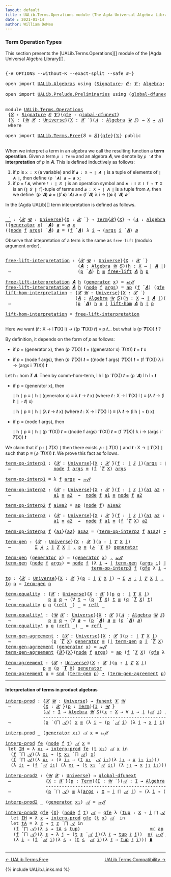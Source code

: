```yaml
---
layout: default
title : UALib.Terms.Operations module (The Agda Universal Algebra Library)
date : 2021-01-14
author: William DeMeo
---
```


### <a id="term-operation-types">Term Operation Types</a>

This section presents the [UALib.Terms.Operations][] module of the [Agda Universal Algebra Library][].

<pre class="Agda">

<a id="318" class="Symbol">{-#</a> <a id="322" class="Keyword">OPTIONS</a> <a id="330" class="Pragma">--without-K</a> <a id="342" class="Pragma">--exact-split</a> <a id="356" class="Pragma">--safe</a> <a id="363" class="Symbol">#-}</a>

<a id="368" class="Keyword">open</a> <a id="373" class="Keyword">import</a> <a id="380" href="UALib.Algebras.html" class="Module">UALib.Algebras</a> <a id="395" class="Keyword">using</a> <a id="401" class="Symbol">(</a><a id="402" href="UALib.Algebras.Signatures.html#1452" class="Function">Signature</a><a id="411" class="Symbol">;</a> <a id="413" href="universes.html#613" class="Generalizable">𝓞</a><a id="414" class="Symbol">;</a> <a id="416" href="universes.html#617" class="Generalizable">𝓥</a><a id="417" class="Symbol">;</a> <a id="419" href="UALib.Algebras.Algebras.html#811" class="Function">Algebra</a><a id="426" class="Symbol">;</a> <a id="428" href="UALib.Algebras.Algebras.html#3925" class="Function Operator">_↠_</a><a id="431" class="Symbol">)</a>

<a id="434" class="Keyword">open</a> <a id="439" class="Keyword">import</a> <a id="446" href="UALib.Prelude.Preliminaries.html" class="Module">UALib.Prelude.Preliminaries</a> <a id="474" class="Keyword">using</a> <a id="480" class="Symbol">(</a><a id="481" href="MGS-Subsingleton-Theorems.html#3468" class="Function">global-dfunext</a><a id="495" class="Symbol">;</a> <a id="497" href="universes.html#551" class="Postulate">Universe</a><a id="505" class="Symbol">;</a> <a id="507" href="universes.html#758" class="Function Operator">_̇</a><a id="509" class="Symbol">)</a>


<a id="513" class="Keyword">module</a> <a id="520" href="UALib.Terms.Operations.html" class="Module">UALib.Terms.Operations</a>
 <a id="544" class="Symbol">{</a><a id="545" href="UALib.Terms.Operations.html#545" class="Bound">𝑆</a> <a id="547" class="Symbol">:</a> <a id="549" href="UALib.Algebras.Signatures.html#1452" class="Function">Signature</a> <a id="559" href="universes.html#613" class="Generalizable">𝓞</a> <a id="561" href="universes.html#617" class="Generalizable">𝓥</a><a id="562" class="Symbol">}{</a><a id="564" href="UALib.Terms.Operations.html#564" class="Bound">gfe</a> <a id="568" class="Symbol">:</a> <a id="570" href="MGS-Subsingleton-Theorems.html#3468" class="Function">global-dfunext</a><a id="584" class="Symbol">}</a>
 <a id="587" class="Symbol">{</a><a id="588" href="UALib.Terms.Operations.html#588" class="Bound">𝕏</a> <a id="590" class="Symbol">:</a> <a id="592" class="Symbol">{</a><a id="593" href="UALib.Terms.Operations.html#593" class="Bound">𝓤</a> <a id="595" href="UALib.Terms.Operations.html#595" class="Bound">𝓧</a> <a id="597" class="Symbol">:</a> <a id="599" href="universes.html#551" class="Postulate">Universe</a><a id="607" class="Symbol">}{</a><a id="609" href="UALib.Terms.Operations.html#609" class="Bound">X</a> <a id="611" class="Symbol">:</a> <a id="613" href="UALib.Terms.Operations.html#595" class="Bound">𝓧</a> <a id="615" href="universes.html#758" class="Function Operator">̇</a> <a id="617" class="Symbol">}(</a><a id="619" href="UALib.Terms.Operations.html#619" class="Bound">𝑨</a> <a id="621" class="Symbol">:</a> <a id="623" href="UALib.Algebras.Algebras.html#811" class="Function">Algebra</a> <a id="631" href="UALib.Terms.Operations.html#593" class="Bound">𝓤</a> <a id="633" href="UALib.Terms.Operations.html#545" class="Bound">𝑆</a><a id="634" class="Symbol">)</a> <a id="636" class="Symbol">→</a> <a id="638" href="UALib.Terms.Operations.html#609" class="Bound">X</a> <a id="640" href="UALib.Algebras.Algebras.html#3925" class="Function Operator">↠</a> <a id="642" href="UALib.Terms.Operations.html#619" class="Bound">𝑨</a><a id="643" class="Symbol">}</a>
 <a id="646" class="Keyword">where</a>

<a id="653" class="Keyword">open</a> <a id="658" class="Keyword">import</a> <a id="665" href="UALib.Terms.Free.html" class="Module">UALib.Terms.Free</a><a id="681" class="Symbol">{</a><a id="682" class="Argument">𝑆</a> <a id="684" class="Symbol">=</a> <a id="686" href="UALib.Terms.Operations.html#545" class="Bound">𝑆</a><a id="687" class="Symbol">}{</a><a id="689" href="UALib.Terms.Operations.html#564" class="Bound">gfe</a><a id="692" class="Symbol">}{</a><a id="694" href="UALib.Terms.Operations.html#588" class="Bound">𝕏</a><a id="695" class="Symbol">}</a> <a id="697" class="Keyword">public</a>

</pre>

When we interpret a term in an algebra we call the resulting function a **term operation**.  Given a term `𝑝 : Term` and an algebra 𝑨, we denote by `𝑝 ̇ 𝑨` the **interpretation** of 𝑝 in 𝑨.  This is defined inductively as follows:

1. if 𝑝 is `x : X` (a variable) and if `𝒂 : X → ∣ 𝑨 ∣` is a tuple of elements of `∣ 𝑨 ∣`, then define `(𝑝 ̇ 𝑨) 𝒂 = 𝒂 x`;
2. if 𝑝 = 𝑓 𝒔, where `𝑓 : ∣ 𝑆 ∣` is an operation symbol and `𝒔 : ∥ 𝑆 ∥ f → 𝑻 X` is an (`∥ 𝑆 ∥ f`)-tuple of terms and
    `𝒂 : X → ∣ 𝑨 ∣` is a tuple from `𝑨`, then we define `(𝑝 ̇ 𝑨) 𝒂 = ((𝑓 𝒔) ̇ 𝑨) 𝒂 = (𝑓 ̂ 𝑨) λ i → ((𝒔 i) ̇ 𝑨) 𝒂``

In the [Agda UALib][] term interpretation is defined as follows.

<pre class="Agda">

<a id="_̇_"></a><a id="1383" href="UALib.Terms.Operations.html#1383" class="Function Operator">_̇_</a> <a id="1387" class="Symbol">:</a> <a id="1389" class="Symbol">{</a><a id="1390" href="UALib.Terms.Operations.html#1390" class="Bound">𝓧</a> <a id="1392" href="UALib.Terms.Operations.html#1392" class="Bound">𝓤</a> <a id="1394" class="Symbol">:</a> <a id="1396" href="universes.html#551" class="Postulate">Universe</a><a id="1404" class="Symbol">}{</a><a id="1406" href="UALib.Terms.Operations.html#1406" class="Bound">X</a> <a id="1408" class="Symbol">:</a> <a id="1410" href="UALib.Terms.Operations.html#1390" class="Bound">𝓧</a> <a id="1412" href="universes.html#758" class="Function Operator">̇</a> <a id="1414" class="Symbol">}</a> <a id="1416" class="Symbol">→</a> <a id="1418" href="UALib.Terms.Basic.html#1040" class="Datatype">Term</a><a id="1422" class="Symbol">{</a><a id="1423" href="UALib.Terms.Operations.html#1390" class="Bound">𝓧</a><a id="1424" class="Symbol">}{</a><a id="1426" href="UALib.Terms.Operations.html#1406" class="Bound">X</a><a id="1427" class="Symbol">}</a> <a id="1429" class="Symbol">→</a> <a id="1431" class="Symbol">(</a><a id="1432" href="UALib.Terms.Operations.html#1432" class="Bound">𝑨</a> <a id="1434" class="Symbol">:</a> <a id="1436" href="UALib.Algebras.Algebras.html#811" class="Function">Algebra</a> <a id="1444" href="UALib.Terms.Operations.html#1392" class="Bound">𝓤</a> <a id="1446" href="UALib.Terms.Operations.html#545" class="Bound">𝑆</a><a id="1447" class="Symbol">)</a> <a id="1449" class="Symbol">→</a> <a id="1451" class="Symbol">(</a><a id="1452" href="UALib.Terms.Operations.html#1406" class="Bound">X</a> <a id="1454" class="Symbol">→</a> <a id="1456" href="UALib.Prelude.Preliminaries.html#10371" class="Function Operator">∣</a> <a id="1458" href="UALib.Terms.Operations.html#1432" class="Bound">𝑨</a> <a id="1460" href="UALib.Prelude.Preliminaries.html#10371" class="Function Operator">∣</a><a id="1461" class="Symbol">)</a> <a id="1463" class="Symbol">→</a> <a id="1465" href="UALib.Prelude.Preliminaries.html#10371" class="Function Operator">∣</a> <a id="1467" href="UALib.Terms.Operations.html#1432" class="Bound">𝑨</a> <a id="1469" href="UALib.Prelude.Preliminaries.html#10371" class="Function Operator">∣</a>
<a id="1471" class="Symbol">((</a><a id="1473" href="UALib.Terms.Basic.html#1094" class="InductiveConstructor">generator</a> <a id="1483" href="UALib.Terms.Operations.html#1483" class="Bound">x</a><a id="1484" class="Symbol">)</a> <a id="1486" href="UALib.Terms.Operations.html#1383" class="Function Operator">̇</a> <a id="1488" href="UALib.Terms.Operations.html#1488" class="Bound">𝑨</a><a id="1489" class="Symbol">)</a> <a id="1491" href="UALib.Terms.Operations.html#1491" class="Bound">𝒂</a> <a id="1493" class="Symbol">=</a> <a id="1495" href="UALib.Terms.Operations.html#1491" class="Bound">𝒂</a> <a id="1497" href="UALib.Terms.Operations.html#1483" class="Bound">x</a>
<a id="1499" class="Symbol">((</a><a id="1501" href="UALib.Terms.Basic.html#1123" class="InductiveConstructor">node</a> <a id="1506" href="UALib.Terms.Operations.html#1506" class="Bound">f</a> <a id="1508" href="UALib.Terms.Operations.html#1508" class="Bound">args</a><a id="1512" class="Symbol">)</a> <a id="1514" href="UALib.Terms.Operations.html#1383" class="Function Operator">̇</a> <a id="1516" href="UALib.Terms.Operations.html#1516" class="Bound">𝑨</a><a id="1517" class="Symbol">)</a> <a id="1519" href="UALib.Terms.Operations.html#1519" class="Bound">𝒂</a> <a id="1521" class="Symbol">=</a> <a id="1523" class="Symbol">(</a><a id="1524" href="UALib.Terms.Operations.html#1506" class="Bound">f</a> <a id="1526" href="UALib.Algebras.Algebras.html#3426" class="Function Operator">̂</a> <a id="1528" href="UALib.Terms.Operations.html#1516" class="Bound">𝑨</a><a id="1529" class="Symbol">)</a> <a id="1531" class="Symbol">λ</a> <a id="1533" href="UALib.Terms.Operations.html#1533" class="Bound">i</a> <a id="1535" class="Symbol">→</a> <a id="1537" class="Symbol">(</a><a id="1538" href="UALib.Terms.Operations.html#1508" class="Bound">args</a> <a id="1543" href="UALib.Terms.Operations.html#1533" class="Bound">i</a> <a id="1545" href="UALib.Terms.Operations.html#1383" class="Function Operator">̇</a> <a id="1547" href="UALib.Terms.Operations.html#1516" class="Bound">𝑨</a><a id="1548" class="Symbol">)</a> <a id="1550" href="UALib.Terms.Operations.html#1519" class="Bound">𝒂</a>
</pre>

Observe that intepretation of a term is the same as `free-lift` (modulo argument order).

<pre class="Agda">

<a id="free-lift-interpretation"></a><a id="1668" href="UALib.Terms.Operations.html#1668" class="Function">free-lift-interpretation</a> <a id="1693" class="Symbol">:</a> <a id="1695" class="Symbol">{</a><a id="1696" href="UALib.Terms.Operations.html#1696" class="Bound">𝓧</a> <a id="1698" href="UALib.Terms.Operations.html#1698" class="Bound">𝓤</a> <a id="1700" class="Symbol">:</a> <a id="1702" href="universes.html#551" class="Postulate">Universe</a><a id="1710" class="Symbol">}{</a><a id="1712" href="UALib.Terms.Operations.html#1712" class="Bound">X</a> <a id="1714" class="Symbol">:</a> <a id="1716" href="UALib.Terms.Operations.html#1696" class="Bound">𝓧</a> <a id="1718" href="universes.html#758" class="Function Operator">̇</a> <a id="1720" class="Symbol">}</a>
                           <a id="1749" class="Symbol">(</a><a id="1750" href="UALib.Terms.Operations.html#1750" class="Bound">𝑨</a> <a id="1752" class="Symbol">:</a> <a id="1754" href="UALib.Algebras.Algebras.html#811" class="Function">Algebra</a> <a id="1762" href="UALib.Terms.Operations.html#1698" class="Bound">𝓤</a> <a id="1764" href="UALib.Terms.Operations.html#545" class="Bound">𝑆</a><a id="1765" class="Symbol">)(</a><a id="1767" href="UALib.Terms.Operations.html#1767" class="Bound">h</a> <a id="1769" class="Symbol">:</a> <a id="1771" href="UALib.Terms.Operations.html#1712" class="Bound">X</a> <a id="1773" class="Symbol">→</a> <a id="1775" href="UALib.Prelude.Preliminaries.html#10371" class="Function Operator">∣</a> <a id="1777" href="UALib.Terms.Operations.html#1750" class="Bound">𝑨</a> <a id="1779" href="UALib.Prelude.Preliminaries.html#10371" class="Function Operator">∣</a><a id="1780" class="Symbol">)(</a><a id="1782" href="UALib.Terms.Operations.html#1782" class="Bound">p</a> <a id="1784" class="Symbol">:</a> <a id="1786" href="UALib.Terms.Basic.html#1040" class="Datatype">Term</a><a id="1790" class="Symbol">)</a>
 <a id="1793" class="Symbol">→</a>                         <a id="1819" class="Symbol">(</a><a id="1820" href="UALib.Terms.Operations.html#1782" class="Bound">p</a> <a id="1822" href="UALib.Terms.Operations.html#1383" class="Function Operator">̇</a> <a id="1824" href="UALib.Terms.Operations.html#1750" class="Bound">𝑨</a><a id="1825" class="Symbol">)</a> <a id="1827" href="UALib.Terms.Operations.html#1767" class="Bound">h</a> <a id="1829" href="MGS-MLTT.html#4207" class="Datatype Operator">≡</a> <a id="1831" href="UALib.Terms.Free.html#1522" class="Function">free-lift</a> <a id="1841" href="UALib.Terms.Operations.html#1750" class="Bound">𝑨</a> <a id="1843" href="UALib.Terms.Operations.html#1767" class="Bound">h</a> <a id="1845" href="UALib.Terms.Operations.html#1782" class="Bound">p</a>

<a id="1848" href="UALib.Terms.Operations.html#1668" class="Function">free-lift-interpretation</a> <a id="1873" href="UALib.Terms.Operations.html#1873" class="Bound">𝑨</a> <a id="1875" href="UALib.Terms.Operations.html#1875" class="Bound">h</a> <a id="1877" class="Symbol">(</a><a id="1878" href="UALib.Terms.Basic.html#1094" class="InductiveConstructor">generator</a> <a id="1888" href="UALib.Terms.Operations.html#1888" class="Bound">x</a><a id="1889" class="Symbol">)</a> <a id="1891" class="Symbol">=</a> <a id="1893" href="MGS-MLTT.html#4221" class="InductiveConstructor">𝓇ℯ𝒻𝓁</a>
<a id="1898" href="UALib.Terms.Operations.html#1668" class="Function">free-lift-interpretation</a> <a id="1923" href="UALib.Terms.Operations.html#1923" class="Bound">𝑨</a> <a id="1925" href="UALib.Terms.Operations.html#1925" class="Bound">h</a> <a id="1927" class="Symbol">(</a><a id="1928" href="UALib.Terms.Basic.html#1123" class="InductiveConstructor">node</a> <a id="1933" href="UALib.Terms.Operations.html#1933" class="Bound">f</a> <a id="1935" href="UALib.Terms.Operations.html#1935" class="Bound">args</a><a id="1939" class="Symbol">)</a> <a id="1941" class="Symbol">=</a> <a id="1943" href="MGS-MLTT.html#6613" class="Function">ap</a> <a id="1946" class="Symbol">(</a><a id="1947" href="UALib.Terms.Operations.html#1933" class="Bound">f</a> <a id="1949" href="UALib.Algebras.Algebras.html#3426" class="Function Operator">̂</a> <a id="1951" href="UALib.Terms.Operations.html#1923" class="Bound">𝑨</a><a id="1952" class="Symbol">)</a> <a id="1954" class="Symbol">(</a><a id="1955" href="UALib.Terms.Operations.html#564" class="Bound">gfe</a> <a id="1959" class="Symbol">λ</a> <a id="1961" href="UALib.Terms.Operations.html#1961" class="Bound">i</a> <a id="1963" class="Symbol">→</a> <a id="1965" href="UALib.Terms.Operations.html#1668" class="Function">free-lift-interpretation</a> <a id="1990" href="UALib.Terms.Operations.html#1923" class="Bound">𝑨</a> <a id="1992" href="UALib.Terms.Operations.html#1925" class="Bound">h</a> <a id="1994" class="Symbol">(</a><a id="1995" href="UALib.Terms.Operations.html#1935" class="Bound">args</a> <a id="2000" href="UALib.Terms.Operations.html#1961" class="Bound">i</a><a id="2001" class="Symbol">))</a>
<a id="lift-hom-interpretation"></a><a id="2004" href="UALib.Terms.Operations.html#2004" class="Function">lift-hom-interpretation</a> <a id="2028" class="Symbol">:</a> <a id="2030" class="Symbol">{</a><a id="2031" href="UALib.Terms.Operations.html#2031" class="Bound">𝓧</a> <a id="2033" href="UALib.Terms.Operations.html#2033" class="Bound">𝓤</a> <a id="2035" class="Symbol">:</a> <a id="2037" href="universes.html#551" class="Postulate">Universe</a><a id="2045" class="Symbol">}{</a><a id="2047" href="UALib.Terms.Operations.html#2047" class="Bound">X</a> <a id="2049" class="Symbol">:</a> <a id="2051" href="UALib.Terms.Operations.html#2031" class="Bound">𝓧</a> <a id="2053" href="universes.html#758" class="Function Operator">̇</a> <a id="2055" class="Symbol">}</a>
                          <a id="2083" class="Symbol">(</a><a id="2084" href="UALib.Terms.Operations.html#2084" class="Bound">𝑨</a> <a id="2086" class="Symbol">:</a> <a id="2088" href="UALib.Algebras.Algebras.html#811" class="Function">Algebra</a> <a id="2096" href="UALib.Terms.Operations.html#2033" class="Bound">𝓤</a> <a id="2098" href="UALib.Terms.Operations.html#545" class="Bound">𝑆</a><a id="2099" class="Symbol">)(</a><a id="2101" href="UALib.Terms.Operations.html#2101" class="Bound">h</a> <a id="2103" class="Symbol">:</a> <a id="2105" href="UALib.Terms.Operations.html#2047" class="Bound">X</a> <a id="2107" class="Symbol">→</a> <a id="2109" href="UALib.Prelude.Preliminaries.html#10371" class="Function Operator">∣</a> <a id="2111" href="UALib.Terms.Operations.html#2084" class="Bound">𝑨</a> <a id="2113" href="UALib.Prelude.Preliminaries.html#10371" class="Function Operator">∣</a><a id="2114" class="Symbol">)(</a><a id="2116" href="UALib.Terms.Operations.html#2116" class="Bound">p</a> <a id="2118" class="Symbol">:</a> <a id="2120" href="UALib.Terms.Basic.html#1040" class="Datatype">Term</a><a id="2124" class="Symbol">)</a>
 <a id="2127" class="Symbol">→</a>                        <a id="2152" class="Symbol">(</a><a id="2153" href="UALib.Terms.Operations.html#2116" class="Bound">p</a> <a id="2155" href="UALib.Terms.Operations.html#1383" class="Function Operator">̇</a> <a id="2157" href="UALib.Terms.Operations.html#2084" class="Bound">𝑨</a><a id="2158" class="Symbol">)</a> <a id="2160" href="UALib.Terms.Operations.html#2101" class="Bound">h</a> <a id="2162" href="MGS-MLTT.html#4207" class="Datatype Operator">≡</a> <a id="2164" href="UALib.Prelude.Preliminaries.html#10371" class="Function Operator">∣</a> <a id="2166" href="UALib.Terms.Free.html#1764" class="Function">lift-hom</a> <a id="2175" href="UALib.Terms.Operations.html#2084" class="Bound">𝑨</a> <a id="2177" href="UALib.Terms.Operations.html#2101" class="Bound">h</a> <a id="2179" href="UALib.Prelude.Preliminaries.html#10371" class="Function Operator">∣</a> <a id="2181" href="UALib.Terms.Operations.html#2116" class="Bound">p</a>

<a id="2184" href="UALib.Terms.Operations.html#2004" class="Function">lift-hom-interpretation</a> <a id="2208" class="Symbol">=</a> <a id="2210" href="UALib.Terms.Operations.html#1668" class="Function">free-lift-interpretation</a>

</pre>

Here we want (𝒕 : X → ∣ 𝑻(X) ∣) → ((p ̇ 𝑻(X)) 𝒕) ≡ p 𝒕... but what is (𝑝 ̇ 𝑻(X)) 𝒕 ?

By definition, it depends on the form of 𝑝 as follows:

* if 𝑝 = (generator x), then (𝑝 ̇ 𝑻(X)) 𝒕 = ((generator x) ̇ 𝑻(X)) 𝒕 = 𝒕 x

* if 𝑝 = (node f args), then (𝑝 ̇ 𝑻(X)) 𝒕 = ((node f args) ̇ 𝑻(X)) 𝒕 = (f ̂ 𝑻(X)) λ i → (args i ̇ 𝑻(X)) 𝒕

Let h : hom 𝑻 𝑨. Then by comm-hom-term, ∣ h ∣ (p ̇ 𝑻(X)) 𝒕 = (p ̇ 𝑨) ∣ h ∣ ∘ 𝒕

* if p = (generator x), then

   ∣ h ∣ p ≡ ∣ h ∣ (generator x)
          ≡ λ 𝒕 → 𝒕 x) (where 𝒕 : X → ∣ 𝑻(X) ∣ )
          ≡ (λ 𝒕 → (∣ h ∣ ∘ 𝒕) x)

   ∣ h ∣ p ≡ ∣ h ∣ (λ 𝒕 → 𝒕 x) (where 𝒕 : X → ∣ 𝑻(X) ∣ )
          ≡ (λ 𝒕 → (∣ h ∣ ∘ 𝒕) x)

* if p = (node f args), then

   ∣ h ∣ p ≡ ∣ h ∣  (p ̇ 𝑻(X)) 𝒕 = ((node f args) ̇ 𝑻(X)) 𝒕 = (f ̂ 𝑻(X)) λ i → (args i ̇ 𝑻(X)) 𝒕

We claim that if p : ∣ 𝑻(X) ∣ then there exists 𝓅 : ∣ 𝑻(X) ∣ and 𝒕 : X → ∣ 𝑻(X) ∣ such that p ≡ (𝓅 ̇ 𝑻(X)) 𝒕. We prove this fact as follows.

<pre class="Agda">
<a id="term-op-interp1"></a><a id="3175" href="UALib.Terms.Operations.html#3175" class="Function">term-op-interp1</a> <a id="3191" class="Symbol">:</a> <a id="3193" class="Symbol">{</a><a id="3194" href="UALib.Terms.Operations.html#3194" class="Bound">𝓧</a> <a id="3196" class="Symbol">:</a> <a id="3198" href="universes.html#551" class="Postulate">Universe</a><a id="3206" class="Symbol">}{</a><a id="3208" href="UALib.Terms.Operations.html#3208" class="Bound">X</a> <a id="3210" class="Symbol">:</a> <a id="3212" href="UALib.Terms.Operations.html#3194" class="Bound">𝓧</a> <a id="3214" href="universes.html#758" class="Function Operator">̇</a><a id="3215" class="Symbol">}(</a><a id="3217" href="UALib.Terms.Operations.html#3217" class="Bound">f</a> <a id="3219" class="Symbol">:</a> <a id="3221" href="UALib.Prelude.Preliminaries.html#10371" class="Function Operator">∣</a> <a id="3223" href="UALib.Terms.Operations.html#545" class="Bound">𝑆</a> <a id="3225" href="UALib.Prelude.Preliminaries.html#10371" class="Function Operator">∣</a><a id="3226" class="Symbol">)(</a><a id="3228" href="UALib.Terms.Operations.html#3228" class="Bound">args</a> <a id="3233" class="Symbol">:</a> <a id="3235" href="UALib.Prelude.Preliminaries.html#10452" class="Function Operator">∥</a> <a id="3237" href="UALib.Terms.Operations.html#545" class="Bound">𝑆</a> <a id="3239" href="UALib.Prelude.Preliminaries.html#10452" class="Function Operator">∥</a> <a id="3241" href="UALib.Terms.Operations.html#3217" class="Bound">f</a> <a id="3243" class="Symbol">→</a> <a id="3245" href="UALib.Terms.Basic.html#1040" class="Datatype">Term</a><a id="3249" class="Symbol">)</a>
 <a id="3252" class="Symbol">→</a>                <a id="3269" href="UALib.Terms.Basic.html#1123" class="InductiveConstructor">node</a> <a id="3274" href="UALib.Terms.Operations.html#3217" class="Bound">f</a> <a id="3276" href="UALib.Terms.Operations.html#3228" class="Bound">args</a> <a id="3281" href="MGS-MLTT.html#4207" class="Datatype Operator">≡</a> <a id="3283" class="Symbol">(</a><a id="3284" href="UALib.Terms.Operations.html#3217" class="Bound">f</a> <a id="3286" href="UALib.Algebras.Algebras.html#3426" class="Function Operator">̂</a> <a id="3288" href="UALib.Terms.Free.html#1035" class="Function">𝑻</a> <a id="3290" href="UALib.Terms.Operations.html#3208" class="Bound">X</a><a id="3291" class="Symbol">)</a> <a id="3293" href="UALib.Terms.Operations.html#3228" class="Bound">args</a>

<a id="3299" href="UALib.Terms.Operations.html#3175" class="Function">term-op-interp1</a> <a id="3315" class="Symbol">=</a> <a id="3317" class="Symbol">λ</a> <a id="3319" href="UALib.Terms.Operations.html#3319" class="Bound">f</a> <a id="3321" href="UALib.Terms.Operations.html#3321" class="Bound">args</a> <a id="3326" class="Symbol">→</a> <a id="3328" href="MGS-MLTT.html#4221" class="InductiveConstructor">𝓇ℯ𝒻𝓁</a>

<a id="term-op-interp2"></a><a id="3334" href="UALib.Terms.Operations.html#3334" class="Function">term-op-interp2</a> <a id="3350" class="Symbol">:</a> <a id="3352" class="Symbol">{</a><a id="3353" href="UALib.Terms.Operations.html#3353" class="Bound">𝓧</a> <a id="3355" class="Symbol">:</a> <a id="3357" href="universes.html#551" class="Postulate">Universe</a><a id="3365" class="Symbol">}{</a><a id="3367" href="UALib.Terms.Operations.html#3367" class="Bound">X</a> <a id="3369" class="Symbol">:</a> <a id="3371" href="UALib.Terms.Operations.html#3353" class="Bound">𝓧</a> <a id="3373" href="universes.html#758" class="Function Operator">̇</a><a id="3374" class="Symbol">}(</a><a id="3376" href="UALib.Terms.Operations.html#3376" class="Bound">f</a> <a id="3378" class="Symbol">:</a> <a id="3380" href="UALib.Prelude.Preliminaries.html#10371" class="Function Operator">∣</a> <a id="3382" href="UALib.Terms.Operations.html#545" class="Bound">𝑆</a> <a id="3384" href="UALib.Prelude.Preliminaries.html#10371" class="Function Operator">∣</a><a id="3385" class="Symbol">){</a><a id="3387" href="UALib.Terms.Operations.html#3387" class="Bound">a1</a> <a id="3390" href="UALib.Terms.Operations.html#3390" class="Bound">a2</a> <a id="3393" class="Symbol">:</a> <a id="3395" href="UALib.Prelude.Preliminaries.html#10452" class="Function Operator">∥</a> <a id="3397" href="UALib.Terms.Operations.html#545" class="Bound">𝑆</a> <a id="3399" href="UALib.Prelude.Preliminaries.html#10452" class="Function Operator">∥</a> <a id="3401" href="UALib.Terms.Operations.html#3376" class="Bound">f</a> <a id="3403" class="Symbol">→</a> <a id="3405" href="UALib.Terms.Basic.html#1040" class="Datatype">Term</a><a id="3409" class="Symbol">{</a><a id="3410" href="UALib.Terms.Operations.html#3353" class="Bound">𝓧</a><a id="3411" class="Symbol">}{</a><a id="3413" href="UALib.Terms.Operations.html#3367" class="Bound">X</a><a id="3414" class="Symbol">}}</a>
 <a id="3418" class="Symbol">→</a>                <a id="3435" href="UALib.Terms.Operations.html#3387" class="Bound">a1</a> <a id="3438" href="MGS-MLTT.html#4207" class="Datatype Operator">≡</a> <a id="3440" href="UALib.Terms.Operations.html#3390" class="Bound">a2</a>  <a id="3444" class="Symbol">→</a>  <a id="3447" href="UALib.Terms.Basic.html#1123" class="InductiveConstructor">node</a> <a id="3452" href="UALib.Terms.Operations.html#3376" class="Bound">f</a> <a id="3454" href="UALib.Terms.Operations.html#3387" class="Bound">a1</a> <a id="3457" href="MGS-MLTT.html#4207" class="Datatype Operator">≡</a> <a id="3459" href="UALib.Terms.Basic.html#1123" class="InductiveConstructor">node</a> <a id="3464" href="UALib.Terms.Operations.html#3376" class="Bound">f</a> <a id="3466" href="UALib.Terms.Operations.html#3390" class="Bound">a2</a>

<a id="3470" href="UALib.Terms.Operations.html#3334" class="Function">term-op-interp2</a> <a id="3486" href="UALib.Terms.Operations.html#3486" class="Bound">f</a> <a id="3488" href="UALib.Terms.Operations.html#3488" class="Bound">a1≡a2</a> <a id="3494" class="Symbol">=</a> <a id="3496" href="MGS-MLTT.html#6613" class="Function">ap</a> <a id="3499" class="Symbol">(</a><a id="3500" href="UALib.Terms.Basic.html#1123" class="InductiveConstructor">node</a> <a id="3505" href="UALib.Terms.Operations.html#3486" class="Bound">f</a><a id="3506" class="Symbol">)</a> <a id="3508" href="UALib.Terms.Operations.html#3488" class="Bound">a1≡a2</a>

<a id="term-op-interp3"></a><a id="3515" href="UALib.Terms.Operations.html#3515" class="Function">term-op-interp3</a> <a id="3531" class="Symbol">:</a> <a id="3533" class="Symbol">{</a><a id="3534" href="UALib.Terms.Operations.html#3534" class="Bound">𝓧</a> <a id="3536" class="Symbol">:</a> <a id="3538" href="universes.html#551" class="Postulate">Universe</a><a id="3546" class="Symbol">}{</a><a id="3548" href="UALib.Terms.Operations.html#3548" class="Bound">X</a> <a id="3550" class="Symbol">:</a> <a id="3552" href="UALib.Terms.Operations.html#3534" class="Bound">𝓧</a> <a id="3554" href="universes.html#758" class="Function Operator">̇</a><a id="3555" class="Symbol">}(</a><a id="3557" href="UALib.Terms.Operations.html#3557" class="Bound">f</a> <a id="3559" class="Symbol">:</a> <a id="3561" href="UALib.Prelude.Preliminaries.html#10371" class="Function Operator">∣</a> <a id="3563" href="UALib.Terms.Operations.html#545" class="Bound">𝑆</a> <a id="3565" href="UALib.Prelude.Preliminaries.html#10371" class="Function Operator">∣</a><a id="3566" class="Symbol">){</a><a id="3568" href="UALib.Terms.Operations.html#3568" class="Bound">a1</a> <a id="3571" href="UALib.Terms.Operations.html#3571" class="Bound">a2</a> <a id="3574" class="Symbol">:</a> <a id="3576" href="UALib.Prelude.Preliminaries.html#10452" class="Function Operator">∥</a> <a id="3578" href="UALib.Terms.Operations.html#545" class="Bound">𝑆</a> <a id="3580" href="UALib.Prelude.Preliminaries.html#10452" class="Function Operator">∥</a> <a id="3582" href="UALib.Terms.Operations.html#3557" class="Bound">f</a> <a id="3584" class="Symbol">→</a> <a id="3586" href="UALib.Terms.Basic.html#1040" class="Datatype">Term</a><a id="3590" class="Symbol">}</a>
 <a id="3593" class="Symbol">→</a>                <a id="3610" href="UALib.Terms.Operations.html#3568" class="Bound">a1</a> <a id="3613" href="MGS-MLTT.html#4207" class="Datatype Operator">≡</a> <a id="3615" href="UALib.Terms.Operations.html#3571" class="Bound">a2</a>  <a id="3619" class="Symbol">→</a>  <a id="3622" href="UALib.Terms.Basic.html#1123" class="InductiveConstructor">node</a> <a id="3627" href="UALib.Terms.Operations.html#3557" class="Bound">f</a> <a id="3629" href="UALib.Terms.Operations.html#3568" class="Bound">a1</a> <a id="3632" href="MGS-MLTT.html#4207" class="Datatype Operator">≡</a> <a id="3634" class="Symbol">(</a><a id="3635" href="UALib.Terms.Operations.html#3557" class="Bound">f</a> <a id="3637" href="UALib.Algebras.Algebras.html#3426" class="Function Operator">̂</a> <a id="3639" href="UALib.Terms.Free.html#1035" class="Function">𝑻</a> <a id="3641" href="UALib.Terms.Operations.html#3548" class="Bound">X</a><a id="3642" class="Symbol">)</a> <a id="3644" href="UALib.Terms.Operations.html#3571" class="Bound">a2</a>

<a id="3648" href="UALib.Terms.Operations.html#3515" class="Function">term-op-interp3</a> <a id="3664" href="UALib.Terms.Operations.html#3664" class="Bound">f</a> <a id="3666" class="Symbol">{</a><a id="3667" href="UALib.Terms.Operations.html#3667" class="Bound">a1</a><a id="3669" class="Symbol">}{</a><a id="3671" href="UALib.Terms.Operations.html#3671" class="Bound">a2</a><a id="3673" class="Symbol">}</a> <a id="3675" href="UALib.Terms.Operations.html#3675" class="Bound">a1a2</a> <a id="3680" class="Symbol">=</a> <a id="3682" class="Symbol">(</a><a id="3683" href="UALib.Terms.Operations.html#3334" class="Function">term-op-interp2</a> <a id="3699" href="UALib.Terms.Operations.html#3664" class="Bound">f</a> <a id="3701" href="UALib.Terms.Operations.html#3675" class="Bound">a1a2</a><a id="3705" class="Symbol">)</a> <a id="3707" href="MGS-MLTT.html#5910" class="Function Operator">∙</a> <a id="3709" class="Symbol">(</a><a id="3710" href="UALib.Terms.Operations.html#3175" class="Function">term-op-interp1</a> <a id="3726" href="UALib.Terms.Operations.html#3664" class="Bound">f</a> <a id="3728" href="UALib.Terms.Operations.html#3671" class="Bound">a2</a><a id="3730" class="Symbol">)</a>

<a id="term-gen"></a><a id="3733" href="UALib.Terms.Operations.html#3733" class="Function">term-gen</a> <a id="3742" class="Symbol">:</a> <a id="3744" class="Symbol">{</a><a id="3745" href="UALib.Terms.Operations.html#3745" class="Bound">𝓧</a> <a id="3747" class="Symbol">:</a> <a id="3749" href="universes.html#551" class="Postulate">Universe</a><a id="3757" class="Symbol">}{</a><a id="3759" href="UALib.Terms.Operations.html#3759" class="Bound">X</a> <a id="3761" class="Symbol">:</a> <a id="3763" href="UALib.Terms.Operations.html#3745" class="Bound">𝓧</a> <a id="3765" href="universes.html#758" class="Function Operator">̇</a><a id="3766" class="Symbol">}(</a><a id="3768" href="UALib.Terms.Operations.html#3768" class="Bound">p</a> <a id="3770" class="Symbol">:</a> <a id="3772" href="UALib.Prelude.Preliminaries.html#10371" class="Function Operator">∣</a> <a id="3774" href="UALib.Terms.Free.html#1035" class="Function">𝑻</a> <a id="3776" href="UALib.Terms.Operations.html#3759" class="Bound">X</a> <a id="3778" href="UALib.Prelude.Preliminaries.html#10371" class="Function Operator">∣</a><a id="3779" class="Symbol">)</a>
 <a id="3782" class="Symbol">→</a>         <a id="3792" href="MGS-MLTT.html#3074" class="Function">Σ</a> <a id="3794" href="UALib.Terms.Operations.html#3794" class="Bound">𝓅</a> <a id="3796" href="MGS-MLTT.html#3074" class="Function">꞉</a> <a id="3798" href="UALib.Prelude.Preliminaries.html#10371" class="Function Operator">∣</a> <a id="3800" href="UALib.Terms.Free.html#1035" class="Function">𝑻</a> <a id="3802" href="UALib.Terms.Operations.html#3759" class="Bound">X</a> <a id="3804" href="UALib.Prelude.Preliminaries.html#10371" class="Function Operator">∣</a> <a id="3806" href="MGS-MLTT.html#3074" class="Function">,</a> <a id="3808" href="UALib.Terms.Operations.html#3768" class="Bound">p</a> <a id="3810" href="MGS-MLTT.html#4207" class="Datatype Operator">≡</a> <a id="3812" class="Symbol">(</a><a id="3813" href="UALib.Terms.Operations.html#3794" class="Bound">𝓅</a> <a id="3815" href="UALib.Terms.Operations.html#1383" class="Function Operator">̇</a> <a id="3817" href="UALib.Terms.Free.html#1035" class="Function">𝑻</a> <a id="3819" href="UALib.Terms.Operations.html#3759" class="Bound">X</a><a id="3820" class="Symbol">)</a> <a id="3822" href="UALib.Terms.Basic.html#1094" class="InductiveConstructor">generator</a>

<a id="3833" href="UALib.Terms.Operations.html#3733" class="Function">term-gen</a> <a id="3842" class="Symbol">(</a><a id="3843" href="UALib.Terms.Basic.html#1094" class="InductiveConstructor">generator</a> <a id="3853" href="UALib.Terms.Operations.html#3853" class="Bound">x</a><a id="3854" class="Symbol">)</a> <a id="3856" class="Symbol">=</a> <a id="3858" class="Symbol">(</a><a id="3859" href="UALib.Terms.Basic.html#1094" class="InductiveConstructor">generator</a> <a id="3869" href="UALib.Terms.Operations.html#3853" class="Bound">x</a><a id="3870" class="Symbol">)</a> <a id="3872" href="MGS-MLTT.html#2929" class="InductiveConstructor Operator">,</a> <a id="3874" href="MGS-MLTT.html#4221" class="InductiveConstructor">𝓇ℯ𝒻𝓁</a>
<a id="3879" href="UALib.Terms.Operations.html#3733" class="Function">term-gen</a> <a id="3888" class="Symbol">(</a><a id="3889" href="UALib.Terms.Basic.html#1123" class="InductiveConstructor">node</a> <a id="3894" href="UALib.Terms.Operations.html#3894" class="Bound">f</a> <a id="3896" href="UALib.Terms.Operations.html#3896" class="Bound">args</a><a id="3900" class="Symbol">)</a> <a id="3902" class="Symbol">=</a> <a id="3904" href="UALib.Terms.Basic.html#1123" class="InductiveConstructor">node</a> <a id="3909" href="UALib.Terms.Operations.html#3894" class="Bound">f</a> <a id="3911" class="Symbol">(λ</a> <a id="3914" href="UALib.Terms.Operations.html#3914" class="Bound">i</a> <a id="3916" class="Symbol">→</a> <a id="3918" href="UALib.Prelude.Preliminaries.html#10371" class="Function Operator">∣</a> <a id="3920" href="UALib.Terms.Operations.html#3733" class="Function">term-gen</a> <a id="3929" class="Symbol">(</a><a id="3930" href="UALib.Terms.Operations.html#3896" class="Bound">args</a> <a id="3935" href="UALib.Terms.Operations.html#3914" class="Bound">i</a><a id="3936" class="Symbol">)</a> <a id="3938" href="UALib.Prelude.Preliminaries.html#10371" class="Function Operator">∣</a><a id="3939" class="Symbol">)</a> <a id="3941" href="MGS-MLTT.html#2929" class="InductiveConstructor Operator">,</a>
                                <a id="3975" href="UALib.Terms.Operations.html#3515" class="Function">term-op-interp3</a> <a id="3991" href="UALib.Terms.Operations.html#3894" class="Bound">f</a> <a id="3993" class="Symbol">(</a><a id="3994" href="UALib.Terms.Operations.html#564" class="Bound">gfe</a> <a id="3998" class="Symbol">λ</a> <a id="4000" href="UALib.Terms.Operations.html#4000" class="Bound">i</a> <a id="4002" class="Symbol">→</a> <a id="4004" href="UALib.Prelude.Preliminaries.html#10452" class="Function Operator">∥</a> <a id="4006" href="UALib.Terms.Operations.html#3733" class="Function">term-gen</a> <a id="4015" class="Symbol">(</a><a id="4016" href="UALib.Terms.Operations.html#3896" class="Bound">args</a> <a id="4021" href="UALib.Terms.Operations.html#4000" class="Bound">i</a><a id="4022" class="Symbol">)</a> <a id="4024" href="UALib.Prelude.Preliminaries.html#10452" class="Function Operator">∥</a><a id="4025" class="Symbol">)</a>

<a id="tg"></a><a id="4028" href="UALib.Terms.Operations.html#4028" class="Function">tg</a> <a id="4031" class="Symbol">:</a> <a id="4033" class="Symbol">{</a><a id="4034" href="UALib.Terms.Operations.html#4034" class="Bound">𝓧</a> <a id="4036" class="Symbol">:</a> <a id="4038" href="universes.html#551" class="Postulate">Universe</a><a id="4046" class="Symbol">}{</a><a id="4048" href="UALib.Terms.Operations.html#4048" class="Bound">X</a> <a id="4050" class="Symbol">:</a> <a id="4052" href="UALib.Terms.Operations.html#4034" class="Bound">𝓧</a> <a id="4054" href="universes.html#758" class="Function Operator">̇</a><a id="4055" class="Symbol">}(</a><a id="4057" href="UALib.Terms.Operations.html#4057" class="Bound">p</a> <a id="4059" class="Symbol">:</a> <a id="4061" href="UALib.Prelude.Preliminaries.html#10371" class="Function Operator">∣</a> <a id="4063" href="UALib.Terms.Free.html#1035" class="Function">𝑻</a> <a id="4065" href="UALib.Terms.Operations.html#4048" class="Bound">X</a> <a id="4067" href="UALib.Prelude.Preliminaries.html#10371" class="Function Operator">∣</a><a id="4068" class="Symbol">)</a> <a id="4070" class="Symbol">→</a> <a id="4072" href="MGS-MLTT.html#3074" class="Function">Σ</a> <a id="4074" href="UALib.Terms.Operations.html#4074" class="Bound">𝓅</a> <a id="4076" href="MGS-MLTT.html#3074" class="Function">꞉</a> <a id="4078" href="UALib.Prelude.Preliminaries.html#10371" class="Function Operator">∣</a> <a id="4080" href="UALib.Terms.Free.html#1035" class="Function">𝑻</a> <a id="4082" href="UALib.Terms.Operations.html#4048" class="Bound">X</a> <a id="4084" href="UALib.Prelude.Preliminaries.html#10371" class="Function Operator">∣</a> <a id="4086" href="MGS-MLTT.html#3074" class="Function">,</a> <a id="4088" href="UALib.Terms.Operations.html#4057" class="Bound">p</a> <a id="4090" href="MGS-MLTT.html#4207" class="Datatype Operator">≡</a> <a id="4092" class="Symbol">(</a><a id="4093" href="UALib.Terms.Operations.html#4074" class="Bound">𝓅</a> <a id="4095" href="UALib.Terms.Operations.html#1383" class="Function Operator">̇</a> <a id="4097" href="UALib.Terms.Free.html#1035" class="Function">𝑻</a> <a id="4099" href="UALib.Terms.Operations.html#4048" class="Bound">X</a><a id="4100" class="Symbol">)</a> <a id="4102" href="UALib.Terms.Basic.html#1094" class="InductiveConstructor">generator</a>
<a id="4112" href="UALib.Terms.Operations.html#4028" class="Function">tg</a> <a id="4115" href="UALib.Terms.Operations.html#4115" class="Bound">p</a> <a id="4117" class="Symbol">=</a> <a id="4119" href="UALib.Terms.Operations.html#3733" class="Function">term-gen</a> <a id="4128" href="UALib.Terms.Operations.html#4115" class="Bound">p</a>

<a id="term-equality"></a><a id="4131" href="UALib.Terms.Operations.html#4131" class="Function">term-equality</a> <a id="4145" class="Symbol">:</a> <a id="4147" class="Symbol">{</a><a id="4148" href="UALib.Terms.Operations.html#4148" class="Bound">𝓧</a> <a id="4150" class="Symbol">:</a> <a id="4152" href="universes.html#551" class="Postulate">Universe</a><a id="4160" class="Symbol">}{</a><a id="4162" href="UALib.Terms.Operations.html#4162" class="Bound">X</a> <a id="4164" class="Symbol">:</a> <a id="4166" href="UALib.Terms.Operations.html#4148" class="Bound">𝓧</a> <a id="4168" href="universes.html#758" class="Function Operator">̇</a><a id="4169" class="Symbol">}(</a><a id="4171" href="UALib.Terms.Operations.html#4171" class="Bound">p</a> <a id="4173" href="UALib.Terms.Operations.html#4173" class="Bound">q</a> <a id="4175" class="Symbol">:</a> <a id="4177" href="UALib.Prelude.Preliminaries.html#10371" class="Function Operator">∣</a> <a id="4179" href="UALib.Terms.Free.html#1035" class="Function">𝑻</a> <a id="4181" href="UALib.Terms.Operations.html#4162" class="Bound">X</a> <a id="4183" href="UALib.Prelude.Preliminaries.html#10371" class="Function Operator">∣</a><a id="4184" class="Symbol">)</a>
 <a id="4187" class="Symbol">→</a>              <a id="4202" href="UALib.Terms.Operations.html#4171" class="Bound">p</a> <a id="4204" href="MGS-MLTT.html#4207" class="Datatype Operator">≡</a> <a id="4206" href="UALib.Terms.Operations.html#4173" class="Bound">q</a> <a id="4208" class="Symbol">→</a> <a id="4210" class="Symbol">(∀</a> <a id="4213" href="UALib.Terms.Operations.html#4213" class="Bound">t</a> <a id="4215" class="Symbol">→</a> <a id="4217" class="Symbol">(</a><a id="4218" href="UALib.Terms.Operations.html#4171" class="Bound">p</a> <a id="4220" href="UALib.Terms.Operations.html#1383" class="Function Operator">̇</a> <a id="4222" href="UALib.Terms.Free.html#1035" class="Function">𝑻</a> <a id="4224" href="UALib.Terms.Operations.html#4162" class="Bound">X</a><a id="4225" class="Symbol">)</a> <a id="4227" href="UALib.Terms.Operations.html#4213" class="Bound">t</a> <a id="4229" href="MGS-MLTT.html#4207" class="Datatype Operator">≡</a> <a id="4231" class="Symbol">(</a><a id="4232" href="UALib.Terms.Operations.html#4173" class="Bound">q</a> <a id="4234" href="UALib.Terms.Operations.html#1383" class="Function Operator">̇</a> <a id="4236" href="UALib.Terms.Free.html#1035" class="Function">𝑻</a> <a id="4238" href="UALib.Terms.Operations.html#4162" class="Bound">X</a><a id="4239" class="Symbol">)</a> <a id="4241" href="UALib.Terms.Operations.html#4213" class="Bound">t</a><a id="4242" class="Symbol">)</a>
<a id="4244" href="UALib.Terms.Operations.html#4131" class="Function">term-equality</a> <a id="4258" href="UALib.Terms.Operations.html#4258" class="Bound">p</a> <a id="4260" href="UALib.Terms.Operations.html#4260" class="Bound">q</a> <a id="4262" class="Symbol">(</a><a id="4263" href="UALib.Prelude.Preliminaries.html#5690" class="InductiveConstructor">refl</a> <a id="4268" class="Symbol">_)</a> <a id="4271" class="Symbol">_</a> <a id="4273" class="Symbol">=</a> <a id="4275" href="UALib.Prelude.Preliminaries.html#5690" class="InductiveConstructor">refl</a> <a id="4280" class="Symbol">_</a>

<a id="term-equality&#39;"></a><a id="4283" href="UALib.Terms.Operations.html#4283" class="Function">term-equality&#39;</a> <a id="4298" class="Symbol">:</a> <a id="4300" class="Symbol">{</a><a id="4301" href="UALib.Terms.Operations.html#4301" class="Bound">𝓤</a> <a id="4303" href="UALib.Terms.Operations.html#4303" class="Bound">𝓧</a> <a id="4305" class="Symbol">:</a> <a id="4307" href="universes.html#551" class="Postulate">Universe</a><a id="4315" class="Symbol">}{</a><a id="4317" href="UALib.Terms.Operations.html#4317" class="Bound">X</a> <a id="4319" class="Symbol">:</a> <a id="4321" href="UALib.Terms.Operations.html#4303" class="Bound">𝓧</a> <a id="4323" href="universes.html#758" class="Function Operator">̇</a><a id="4324" class="Symbol">}{</a><a id="4326" href="UALib.Terms.Operations.html#4326" class="Bound">𝑨</a> <a id="4328" class="Symbol">:</a> <a id="4330" href="UALib.Algebras.Algebras.html#811" class="Function">Algebra</a> <a id="4338" href="UALib.Terms.Operations.html#4301" class="Bound">𝓤</a> <a id="4340" href="UALib.Terms.Operations.html#545" class="Bound">𝑆</a><a id="4341" class="Symbol">}(</a><a id="4343" href="UALib.Terms.Operations.html#4343" class="Bound">p</a> <a id="4345" href="UALib.Terms.Operations.html#4345" class="Bound">q</a> <a id="4347" class="Symbol">:</a> <a id="4349" href="UALib.Prelude.Preliminaries.html#10371" class="Function Operator">∣</a> <a id="4351" href="UALib.Terms.Free.html#1035" class="Function">𝑻</a> <a id="4353" href="UALib.Terms.Operations.html#4317" class="Bound">X</a> <a id="4355" href="UALib.Prelude.Preliminaries.html#10371" class="Function Operator">∣</a><a id="4356" class="Symbol">)</a>
 <a id="4359" class="Symbol">→</a>              <a id="4374" href="UALib.Terms.Operations.html#4343" class="Bound">p</a> <a id="4376" href="MGS-MLTT.html#4207" class="Datatype Operator">≡</a> <a id="4378" href="UALib.Terms.Operations.html#4345" class="Bound">q</a> <a id="4380" class="Symbol">→</a> <a id="4382" class="Symbol">(∀</a> <a id="4385" href="UALib.Terms.Operations.html#4385" class="Bound">𝒂</a> <a id="4387" class="Symbol">→</a> <a id="4389" class="Symbol">(</a><a id="4390" href="UALib.Terms.Operations.html#4343" class="Bound">p</a> <a id="4392" href="UALib.Terms.Operations.html#1383" class="Function Operator">̇</a> <a id="4394" href="UALib.Terms.Operations.html#4326" class="Bound">𝑨</a><a id="4395" class="Symbol">)</a> <a id="4397" href="UALib.Terms.Operations.html#4385" class="Bound">𝒂</a> <a id="4399" href="MGS-MLTT.html#4207" class="Datatype Operator">≡</a> <a id="4401" class="Symbol">(</a><a id="4402" href="UALib.Terms.Operations.html#4345" class="Bound">q</a> <a id="4404" href="UALib.Terms.Operations.html#1383" class="Function Operator">̇</a> <a id="4406" href="UALib.Terms.Operations.html#4326" class="Bound">𝑨</a><a id="4407" class="Symbol">)</a> <a id="4409" href="UALib.Terms.Operations.html#4385" class="Bound">𝒂</a><a id="4410" class="Symbol">)</a>
<a id="4412" href="UALib.Terms.Operations.html#4283" class="Function">term-equality&#39;</a> <a id="4427" href="UALib.Terms.Operations.html#4427" class="Bound">p</a> <a id="4429" href="UALib.Terms.Operations.html#4429" class="Bound">q</a> <a id="4431" class="Symbol">(</a><a id="4432" href="UALib.Prelude.Preliminaries.html#5690" class="InductiveConstructor">refl</a> <a id="4437" class="Symbol">_)</a> <a id="4440" class="Symbol">_</a> <a id="4442" class="Symbol">=</a> <a id="4444" href="UALib.Prelude.Preliminaries.html#5690" class="InductiveConstructor">refl</a> <a id="4449" class="Symbol">_</a>

<a id="term-gen-agreement"></a><a id="4452" href="UALib.Terms.Operations.html#4452" class="Function">term-gen-agreement</a> <a id="4471" class="Symbol">:</a> <a id="4473" class="Symbol">{</a><a id="4474" href="UALib.Terms.Operations.html#4474" class="Bound">𝓧</a> <a id="4476" class="Symbol">:</a> <a id="4478" href="universes.html#551" class="Postulate">Universe</a><a id="4486" class="Symbol">}{</a><a id="4488" href="UALib.Terms.Operations.html#4488" class="Bound">X</a> <a id="4490" class="Symbol">:</a> <a id="4492" href="UALib.Terms.Operations.html#4474" class="Bound">𝓧</a> <a id="4494" href="universes.html#758" class="Function Operator">̇</a><a id="4495" class="Symbol">}(</a><a id="4497" href="UALib.Terms.Operations.html#4497" class="Bound">p</a> <a id="4499" class="Symbol">:</a> <a id="4501" href="UALib.Prelude.Preliminaries.html#10371" class="Function Operator">∣</a> <a id="4503" href="UALib.Terms.Free.html#1035" class="Function">𝑻</a> <a id="4505" href="UALib.Terms.Operations.html#4488" class="Bound">X</a> <a id="4507" href="UALib.Prelude.Preliminaries.html#10371" class="Function Operator">∣</a><a id="4508" class="Symbol">)</a>
 <a id="4511" class="Symbol">→</a>               <a id="4527" class="Symbol">(</a><a id="4528" href="UALib.Terms.Operations.html#4497" class="Bound">p</a> <a id="4530" href="UALib.Terms.Operations.html#1383" class="Function Operator">̇</a> <a id="4532" href="UALib.Terms.Free.html#1035" class="Function">𝑻</a> <a id="4534" href="UALib.Terms.Operations.html#4488" class="Bound">X</a><a id="4535" class="Symbol">)</a> <a id="4537" href="UALib.Terms.Basic.html#1094" class="InductiveConstructor">generator</a> <a id="4547" href="MGS-MLTT.html#4207" class="Datatype Operator">≡</a> <a id="4549" class="Symbol">(</a><a id="4550" href="UALib.Prelude.Preliminaries.html#10371" class="Function Operator">∣</a> <a id="4552" href="UALib.Terms.Operations.html#3733" class="Function">term-gen</a> <a id="4561" href="UALib.Terms.Operations.html#4497" class="Bound">p</a> <a id="4563" href="UALib.Prelude.Preliminaries.html#10371" class="Function Operator">∣</a> <a id="4565" href="UALib.Terms.Operations.html#1383" class="Function Operator">̇</a> <a id="4567" href="UALib.Terms.Free.html#1035" class="Function">𝑻</a> <a id="4569" href="UALib.Terms.Operations.html#4488" class="Bound">X</a><a id="4570" class="Symbol">)</a> <a id="4572" href="UALib.Terms.Basic.html#1094" class="InductiveConstructor">generator</a>
<a id="4582" href="UALib.Terms.Operations.html#4452" class="Function">term-gen-agreement</a> <a id="4601" class="Symbol">(</a><a id="4602" href="UALib.Terms.Basic.html#1094" class="InductiveConstructor">generator</a> <a id="4612" href="UALib.Terms.Operations.html#4612" class="Bound">x</a><a id="4613" class="Symbol">)</a> <a id="4615" class="Symbol">=</a> <a id="4617" href="MGS-MLTT.html#4221" class="InductiveConstructor">𝓇ℯ𝒻𝓁</a>
<a id="4622" href="UALib.Terms.Operations.html#4452" class="Function">term-gen-agreement</a> <a id="4641" class="Symbol">{</a><a id="4642" href="UALib.Terms.Operations.html#4642" class="Bound">𝓧</a><a id="4643" class="Symbol">}{</a><a id="4645" href="UALib.Terms.Operations.html#4645" class="Bound">X</a><a id="4646" class="Symbol">}(</a><a id="4648" href="UALib.Terms.Basic.html#1123" class="InductiveConstructor">node</a> <a id="4653" href="UALib.Terms.Operations.html#4653" class="Bound">f</a> <a id="4655" href="UALib.Terms.Operations.html#4655" class="Bound">args</a><a id="4659" class="Symbol">)</a> <a id="4661" class="Symbol">=</a> <a id="4663" href="MGS-MLTT.html#6613" class="Function">ap</a> <a id="4666" class="Symbol">(</a><a id="4667" href="UALib.Terms.Operations.html#4653" class="Bound">f</a> <a id="4669" href="UALib.Algebras.Algebras.html#3426" class="Function Operator">̂</a> <a id="4671" href="UALib.Terms.Free.html#1035" class="Function">𝑻</a> <a id="4673" href="UALib.Terms.Operations.html#4645" class="Bound">X</a><a id="4674" class="Symbol">)</a> <a id="4676" class="Symbol">(</a><a id="4677" href="UALib.Terms.Operations.html#564" class="Bound">gfe</a> <a id="4681" class="Symbol">λ</a> <a id="4683" href="UALib.Terms.Operations.html#4683" class="Bound">x</a> <a id="4685" class="Symbol">→</a> <a id="4687" href="UALib.Terms.Operations.html#4452" class="Function">term-gen-agreement</a> <a id="4706" class="Symbol">(</a><a id="4707" href="UALib.Terms.Operations.html#4655" class="Bound">args</a> <a id="4712" href="UALib.Terms.Operations.html#4683" class="Bound">x</a><a id="4713" class="Symbol">))</a>

<a id="term-agreement"></a><a id="4717" href="UALib.Terms.Operations.html#4717" class="Function">term-agreement</a> <a id="4732" class="Symbol">:</a> <a id="4734" class="Symbol">{</a><a id="4735" href="UALib.Terms.Operations.html#4735" class="Bound">𝓧</a> <a id="4737" class="Symbol">:</a> <a id="4739" href="universes.html#551" class="Postulate">Universe</a><a id="4747" class="Symbol">}{</a><a id="4749" href="UALib.Terms.Operations.html#4749" class="Bound">X</a> <a id="4751" class="Symbol">:</a> <a id="4753" href="UALib.Terms.Operations.html#4735" class="Bound">𝓧</a> <a id="4755" href="universes.html#758" class="Function Operator">̇</a><a id="4756" class="Symbol">}(</a><a id="4758" href="UALib.Terms.Operations.html#4758" class="Bound">p</a> <a id="4760" class="Symbol">:</a> <a id="4762" href="UALib.Prelude.Preliminaries.html#10371" class="Function Operator">∣</a> <a id="4764" href="UALib.Terms.Free.html#1035" class="Function">𝑻</a> <a id="4766" href="UALib.Terms.Operations.html#4749" class="Bound">X</a> <a id="4768" href="UALib.Prelude.Preliminaries.html#10371" class="Function Operator">∣</a><a id="4769" class="Symbol">)</a>
 <a id="4772" class="Symbol">→</a>            <a id="4785" href="UALib.Terms.Operations.html#4758" class="Bound">p</a> <a id="4787" href="MGS-MLTT.html#4207" class="Datatype Operator">≡</a> <a id="4789" class="Symbol">(</a><a id="4790" href="UALib.Terms.Operations.html#4758" class="Bound">p</a> <a id="4792" href="UALib.Terms.Operations.html#1383" class="Function Operator">̇</a> <a id="4794" href="UALib.Terms.Free.html#1035" class="Function">𝑻</a> <a id="4796" href="UALib.Terms.Operations.html#4749" class="Bound">X</a><a id="4797" class="Symbol">)</a> <a id="4799" href="UALib.Terms.Basic.html#1094" class="InductiveConstructor">generator</a>
<a id="4809" href="UALib.Terms.Operations.html#4717" class="Function">term-agreement</a> <a id="4824" href="UALib.Terms.Operations.html#4824" class="Bound">p</a> <a id="4826" class="Symbol">=</a> <a id="4828" href="UALib.Prelude.Preliminaries.html#10456" class="Function">snd</a> <a id="4832" class="Symbol">(</a><a id="4833" href="UALib.Terms.Operations.html#3733" class="Function">term-gen</a> <a id="4842" href="UALib.Terms.Operations.html#4824" class="Bound">p</a><a id="4843" class="Symbol">)</a> <a id="4845" href="MGS-MLTT.html#5910" class="Function Operator">∙</a> <a id="4847" class="Symbol">(</a><a id="4848" href="UALib.Terms.Operations.html#4452" class="Function">term-gen-agreement</a> <a id="4867" href="UALib.Terms.Operations.html#4824" class="Bound">p</a><a id="4868" class="Symbol">)</a><a id="4869" href="MGS-MLTT.html#6125" class="Function Operator">⁻¹</a>
</pre>

-----------------------------------

#### <a id="interpretation-of-terms-in-product-algebras">Interpretation of terms in product algebras</a>

<pre class="Agda">
<a id="interp-prod"></a><a id="5040" href="UALib.Terms.Operations.html#5040" class="Function">interp-prod</a> <a id="5052" class="Symbol">:</a> <a id="5054" class="Symbol">{</a><a id="5055" href="UALib.Terms.Operations.html#5055" class="Bound">𝓧</a> <a id="5057" href="UALib.Terms.Operations.html#5057" class="Bound">𝓤</a> <a id="5059" class="Symbol">:</a> <a id="5061" href="universes.html#551" class="Postulate">Universe</a><a id="5069" class="Symbol">}</a> <a id="5071" class="Symbol">→</a> <a id="5073" href="MGS-FunExt-from-Univalence.html#393" class="Function">funext</a> <a id="5080" href="UALib.Terms.Operations.html#561" class="Bound">𝓥</a> <a id="5082" href="UALib.Terms.Operations.html#5057" class="Bound">𝓤</a>
 <a id="5085" class="Symbol">→</a>            <a id="5098" class="Symbol">{</a><a id="5099" href="UALib.Terms.Operations.html#5099" class="Bound">X</a> <a id="5101" class="Symbol">:</a> <a id="5103" href="UALib.Terms.Operations.html#5055" class="Bound">𝓧</a> <a id="5105" href="universes.html#758" class="Function Operator">̇</a><a id="5106" class="Symbol">}(</a><a id="5108" href="UALib.Terms.Operations.html#5108" class="Bound">p</a> <a id="5110" class="Symbol">:</a> <a id="5112" href="UALib.Terms.Basic.html#1040" class="Datatype">Term</a><a id="5116" class="Symbol">){</a><a id="5118" href="UALib.Terms.Operations.html#5118" class="Bound">I</a> <a id="5120" class="Symbol">:</a> <a id="5122" href="UALib.Terms.Operations.html#5057" class="Bound">𝓤</a> <a id="5124" href="universes.html#758" class="Function Operator">̇</a><a id="5125" class="Symbol">}</a>
              <a id="5141" class="Symbol">(</a><a id="5142" href="UALib.Terms.Operations.html#5142" class="Bound">𝒜</a> <a id="5144" class="Symbol">:</a> <a id="5146" href="UALib.Terms.Operations.html#5118" class="Bound">I</a> <a id="5148" class="Symbol">→</a> <a id="5150" href="UALib.Algebras.Algebras.html#811" class="Function">Algebra</a> <a id="5158" href="UALib.Terms.Operations.html#5057" class="Bound">𝓤</a> <a id="5160" href="UALib.Terms.Operations.html#545" class="Bound">𝑆</a><a id="5161" class="Symbol">)(</a><a id="5163" href="UALib.Terms.Operations.html#5163" class="Bound">x</a> <a id="5165" class="Symbol">:</a> <a id="5167" href="UALib.Terms.Operations.html#5099" class="Bound">X</a> <a id="5169" class="Symbol">→</a> <a id="5171" class="Symbol">∀</a> <a id="5173" href="UALib.Terms.Operations.html#5173" class="Bound">i</a> <a id="5175" class="Symbol">→</a> <a id="5177" href="UALib.Prelude.Preliminaries.html#10371" class="Function Operator">∣</a> <a id="5179" class="Symbol">(</a><a id="5180" href="UALib.Terms.Operations.html#5142" class="Bound">𝒜</a> <a id="5182" href="UALib.Terms.Operations.html#5173" class="Bound">i</a><a id="5183" class="Symbol">)</a> <a id="5185" href="UALib.Prelude.Preliminaries.html#10371" class="Function Operator">∣</a><a id="5186" class="Symbol">)</a>
              <a id="5202" class="Comment">--------------------------------------------------------</a>
 <a id="5260" class="Symbol">→</a>            <a id="5273" class="Symbol">(</a><a id="5274" href="UALib.Terms.Operations.html#5108" class="Bound">p</a> <a id="5276" href="UALib.Terms.Operations.html#1383" class="Function Operator">̇</a> <a id="5278" class="Symbol">(</a><a id="5279" href="UALib.Algebras.Products.html#678" class="Function">⨅</a> <a id="5281" href="UALib.Terms.Operations.html#5142" class="Bound">𝒜</a><a id="5282" class="Symbol">))</a> <a id="5285" href="UALib.Terms.Operations.html#5163" class="Bound">x</a> <a id="5287" href="MGS-MLTT.html#4207" class="Datatype Operator">≡</a> <a id="5289" class="Symbol">(λ</a> <a id="5292" href="UALib.Terms.Operations.html#5292" class="Bound">i</a> <a id="5294" class="Symbol">→</a> <a id="5296" class="Symbol">(</a><a id="5297" href="UALib.Terms.Operations.html#5108" class="Bound">p</a> <a id="5299" href="UALib.Terms.Operations.html#1383" class="Function Operator">̇</a> <a id="5301" href="UALib.Terms.Operations.html#5142" class="Bound">𝒜</a> <a id="5303" href="UALib.Terms.Operations.html#5292" class="Bound">i</a><a id="5304" class="Symbol">)</a> <a id="5306" class="Symbol">(λ</a> <a id="5309" href="UALib.Terms.Operations.html#5309" class="Bound">j</a> <a id="5311" class="Symbol">→</a> <a id="5313" href="UALib.Terms.Operations.html#5163" class="Bound">x</a> <a id="5315" href="UALib.Terms.Operations.html#5309" class="Bound">j</a> <a id="5317" href="UALib.Terms.Operations.html#5292" class="Bound">i</a><a id="5318" class="Symbol">))</a>

<a id="5322" href="UALib.Terms.Operations.html#5040" class="Function">interp-prod</a> <a id="5334" class="Symbol">_</a> <a id="5336" class="Symbol">(</a><a id="5337" href="UALib.Terms.Basic.html#1094" class="InductiveConstructor">generator</a> <a id="5347" href="UALib.Terms.Operations.html#5347" class="Bound">x₁</a><a id="5349" class="Symbol">)</a> <a id="5351" href="UALib.Terms.Operations.html#5351" class="Bound">𝒜</a> <a id="5353" href="UALib.Terms.Operations.html#5353" class="Bound">x</a> <a id="5355" class="Symbol">=</a> <a id="5357" href="MGS-MLTT.html#4221" class="InductiveConstructor">𝓇ℯ𝒻𝓁</a>

<a id="5363" href="UALib.Terms.Operations.html#5040" class="Function">interp-prod</a> <a id="5375" href="UALib.Terms.Operations.html#5375" class="Bound">fe</a> <a id="5378" class="Symbol">(</a><a id="5379" href="UALib.Terms.Basic.html#1123" class="InductiveConstructor">node</a> <a id="5384" href="UALib.Terms.Operations.html#5384" class="Bound">f</a> <a id="5386" href="UALib.Terms.Operations.html#5386" class="Bound">t</a><a id="5387" class="Symbol">)</a> <a id="5389" href="UALib.Terms.Operations.html#5389" class="Bound">𝒜</a> <a id="5391" href="UALib.Terms.Operations.html#5391" class="Bound">x</a> <a id="5393" class="Symbol">=</a>
 <a id="5396" class="Keyword">let</a> <a id="5400" href="UALib.Terms.Operations.html#5400" class="Bound">IH</a> <a id="5403" class="Symbol">=</a> <a id="5405" class="Symbol">λ</a> <a id="5407" href="UALib.Terms.Operations.html#5407" class="Bound">x₁</a> <a id="5410" class="Symbol">→</a> <a id="5412" href="UALib.Terms.Operations.html#5040" class="Function">interp-prod</a> <a id="5424" href="UALib.Terms.Operations.html#5375" class="Bound">fe</a> <a id="5427" class="Symbol">(</a><a id="5428" href="UALib.Terms.Operations.html#5386" class="Bound">t</a> <a id="5430" href="UALib.Terms.Operations.html#5407" class="Bound">x₁</a><a id="5432" class="Symbol">)</a> <a id="5434" href="UALib.Terms.Operations.html#5389" class="Bound">𝒜</a> <a id="5436" href="UALib.Terms.Operations.html#5391" class="Bound">x</a> <a id="5438" class="Keyword">in</a>
  <a id="5443" class="Symbol">(</a><a id="5444" href="UALib.Terms.Operations.html#5384" class="Bound">f</a> <a id="5446" href="UALib.Algebras.Algebras.html#3426" class="Function Operator">̂</a> <a id="5448" href="UALib.Algebras.Products.html#678" class="Function">⨅</a> <a id="5450" href="UALib.Terms.Operations.html#5389" class="Bound">𝒜</a><a id="5451" class="Symbol">)(λ</a> <a id="5455" href="UALib.Terms.Operations.html#5455" class="Bound">x₁</a> <a id="5458" class="Symbol">→</a> <a id="5460" class="Symbol">(</a><a id="5461" href="UALib.Terms.Operations.html#5386" class="Bound">t</a> <a id="5463" href="UALib.Terms.Operations.html#5455" class="Bound">x₁</a> <a id="5466" href="UALib.Terms.Operations.html#1383" class="Function Operator">̇</a> <a id="5468" href="UALib.Algebras.Products.html#678" class="Function">⨅</a> <a id="5470" href="UALib.Terms.Operations.html#5389" class="Bound">𝒜</a><a id="5471" class="Symbol">)</a> <a id="5473" href="UALib.Terms.Operations.html#5391" class="Bound">x</a><a id="5474" class="Symbol">)</a>                             <a id="5504" href="MGS-MLTT.html#5997" class="Function Operator">≡⟨</a> <a id="5507" href="MGS-MLTT.html#6613" class="Function">ap</a> <a id="5510" class="Symbol">(</a><a id="5511" href="UALib.Terms.Operations.html#5384" class="Bound">f</a> <a id="5513" href="UALib.Algebras.Algebras.html#3426" class="Function Operator">̂</a> <a id="5515" href="UALib.Algebras.Products.html#678" class="Function">⨅</a> <a id="5517" href="UALib.Terms.Operations.html#5389" class="Bound">𝒜</a><a id="5518" class="Symbol">)(</a><a id="5520" href="UALib.Terms.Operations.html#5375" class="Bound">fe</a> <a id="5523" href="UALib.Terms.Operations.html#5400" class="Bound">IH</a><a id="5525" class="Symbol">)</a> <a id="5527" href="MGS-MLTT.html#5997" class="Function Operator">⟩</a>
  <a id="5531" class="Symbol">(</a><a id="5532" href="UALib.Terms.Operations.html#5384" class="Bound">f</a> <a id="5534" href="UALib.Algebras.Algebras.html#3426" class="Function Operator">̂</a> <a id="5536" href="UALib.Algebras.Products.html#678" class="Function">⨅</a> <a id="5538" href="UALib.Terms.Operations.html#5389" class="Bound">𝒜</a><a id="5539" class="Symbol">)(λ</a> <a id="5543" href="UALib.Terms.Operations.html#5543" class="Bound">x₁</a> <a id="5546" class="Symbol">→</a> <a id="5548" class="Symbol">(λ</a> <a id="5551" href="UALib.Terms.Operations.html#5551" class="Bound">i₁</a> <a id="5554" class="Symbol">→</a> <a id="5556" class="Symbol">(</a><a id="5557" href="UALib.Terms.Operations.html#5386" class="Bound">t</a> <a id="5559" href="UALib.Terms.Operations.html#5543" class="Bound">x₁</a> <a id="5562" href="UALib.Terms.Operations.html#1383" class="Function Operator">̇</a> <a id="5564" href="UALib.Terms.Operations.html#5389" class="Bound">𝒜</a> <a id="5566" href="UALib.Terms.Operations.html#5551" class="Bound">i₁</a><a id="5568" class="Symbol">)(λ</a> <a id="5572" href="UALib.Terms.Operations.html#5572" class="Bound">j₁</a> <a id="5575" class="Symbol">→</a> <a id="5577" href="UALib.Terms.Operations.html#5391" class="Bound">x</a> <a id="5579" href="UALib.Terms.Operations.html#5572" class="Bound">j₁</a> <a id="5582" href="UALib.Terms.Operations.html#5551" class="Bound">i₁</a><a id="5584" class="Symbol">)))</a>     <a id="5592" href="MGS-MLTT.html#5997" class="Function Operator">≡⟨</a> <a id="5595" href="MGS-MLTT.html#4221" class="InductiveConstructor">𝓇ℯ𝒻𝓁</a> <a id="5600" href="MGS-MLTT.html#5997" class="Function Operator">⟩</a>
  <a id="5604" class="Symbol">(λ</a> <a id="5607" href="UALib.Terms.Operations.html#5607" class="Bound">i₁</a> <a id="5610" class="Symbol">→</a> <a id="5612" class="Symbol">(</a><a id="5613" href="UALib.Terms.Operations.html#5384" class="Bound">f</a> <a id="5615" href="UALib.Algebras.Algebras.html#3426" class="Function Operator">̂</a> <a id="5617" href="UALib.Terms.Operations.html#5389" class="Bound">𝒜</a> <a id="5619" href="UALib.Terms.Operations.html#5607" class="Bound">i₁</a><a id="5621" class="Symbol">)</a> <a id="5623" class="Symbol">(λ</a> <a id="5626" href="UALib.Terms.Operations.html#5626" class="Bound">x₁</a> <a id="5629" class="Symbol">→</a> <a id="5631" class="Symbol">(</a><a id="5632" href="UALib.Terms.Operations.html#5386" class="Bound">t</a> <a id="5634" href="UALib.Terms.Operations.html#5626" class="Bound">x₁</a> <a id="5637" href="UALib.Terms.Operations.html#1383" class="Function Operator">̇</a> <a id="5639" href="UALib.Terms.Operations.html#5389" class="Bound">𝒜</a> <a id="5641" href="UALib.Terms.Operations.html#5607" class="Bound">i₁</a><a id="5643" class="Symbol">)</a> <a id="5645" class="Symbol">(λ</a> <a id="5648" href="UALib.Terms.Operations.html#5648" class="Bound">j₁</a> <a id="5651" class="Symbol">→</a> <a id="5653" href="UALib.Terms.Operations.html#5391" class="Bound">x</a> <a id="5655" href="UALib.Terms.Operations.html#5648" class="Bound">j₁</a> <a id="5658" href="UALib.Terms.Operations.html#5607" class="Bound">i₁</a><a id="5660" class="Symbol">)))</a>   <a id="5666" href="MGS-MLTT.html#6079" class="Function Operator">∎</a>

<a id="interp-prod2"></a><a id="5669" href="UALib.Terms.Operations.html#5669" class="Function">interp-prod2</a> <a id="5682" class="Symbol">:</a> <a id="5684" class="Symbol">{</a><a id="5685" href="UALib.Terms.Operations.html#5685" class="Bound">𝓤</a> <a id="5687" href="UALib.Terms.Operations.html#5687" class="Bound">𝓧</a> <a id="5689" class="Symbol">:</a> <a id="5691" href="universes.html#551" class="Postulate">Universe</a><a id="5699" class="Symbol">}</a> <a id="5701" class="Symbol">→</a> <a id="5703" href="MGS-Subsingleton-Theorems.html#3468" class="Function">global-dfunext</a>
 <a id="5719" class="Symbol">→</a>             <a id="5733" class="Symbol">{</a><a id="5734" href="UALib.Terms.Operations.html#5734" class="Bound">X</a> <a id="5736" class="Symbol">:</a> <a id="5738" href="UALib.Terms.Operations.html#5687" class="Bound">𝓧</a> <a id="5740" href="universes.html#758" class="Function Operator">̇</a><a id="5741" class="Symbol">}(</a><a id="5743" href="UALib.Terms.Operations.html#5743" class="Bound">p</a> <a id="5745" class="Symbol">:</a> <a id="5747" href="UALib.Terms.Basic.html#1040" class="Datatype">Term</a><a id="5751" class="Symbol">){</a><a id="5753" href="UALib.Terms.Operations.html#5753" class="Bound">I</a> <a id="5755" class="Symbol">:</a> <a id="5757" href="UALib.Terms.Operations.html#5685" class="Bound">𝓤</a> <a id="5759" href="universes.html#758" class="Function Operator">̇</a> <a id="5761" class="Symbol">}(</a><a id="5763" href="UALib.Terms.Operations.html#5763" class="Bound">𝒜</a> <a id="5765" class="Symbol">:</a> <a id="5767" href="UALib.Terms.Operations.html#5753" class="Bound">I</a> <a id="5769" class="Symbol">→</a> <a id="5771" href="UALib.Algebras.Algebras.html#811" class="Function">Algebra</a> <a id="5779" href="UALib.Terms.Operations.html#5685" class="Bound">𝓤</a> <a id="5781" href="UALib.Terms.Operations.html#545" class="Bound">𝑆</a><a id="5782" class="Symbol">)</a>
               <a id="5799" class="Comment">----------------------------------------------------------------------</a>
 <a id="5871" class="Symbol">→</a>             <a id="5885" class="Symbol">(</a><a id="5886" href="UALib.Terms.Operations.html#5743" class="Bound">p</a> <a id="5888" href="UALib.Terms.Operations.html#1383" class="Function Operator">̇</a> <a id="5890" href="UALib.Algebras.Products.html#678" class="Function">⨅</a> <a id="5892" href="UALib.Terms.Operations.html#5763" class="Bound">𝒜</a><a id="5893" class="Symbol">)</a> <a id="5895" href="MGS-MLTT.html#4207" class="Datatype Operator">≡</a> <a id="5897" class="Symbol">λ(</a><a id="5899" href="UALib.Terms.Operations.html#5899" class="Bound">args</a> <a id="5904" class="Symbol">:</a> <a id="5906" href="UALib.Terms.Operations.html#5734" class="Bound">X</a> <a id="5908" class="Symbol">→</a> <a id="5910" href="UALib.Prelude.Preliminaries.html#10371" class="Function Operator">∣</a> <a id="5912" href="UALib.Algebras.Products.html#678" class="Function">⨅</a> <a id="5914" href="UALib.Terms.Operations.html#5763" class="Bound">𝒜</a> <a id="5916" href="UALib.Prelude.Preliminaries.html#10371" class="Function Operator">∣</a><a id="5917" class="Symbol">)</a> <a id="5919" class="Symbol">→</a> <a id="5921" class="Symbol">(λ</a> <a id="5924" href="UALib.Terms.Operations.html#5924" class="Bound">i</a> <a id="5926" class="Symbol">→</a> <a id="5928" class="Symbol">(</a><a id="5929" href="UALib.Terms.Operations.html#5743" class="Bound">p</a> <a id="5931" href="UALib.Terms.Operations.html#1383" class="Function Operator">̇</a> <a id="5933" href="UALib.Terms.Operations.html#5763" class="Bound">𝒜</a> <a id="5935" href="UALib.Terms.Operations.html#5924" class="Bound">i</a><a id="5936" class="Symbol">)(λ</a> <a id="5940" href="UALib.Terms.Operations.html#5940" class="Bound">x</a> <a id="5942" class="Symbol">→</a> <a id="5944" href="UALib.Terms.Operations.html#5899" class="Bound">args</a> <a id="5949" href="UALib.Terms.Operations.html#5940" class="Bound">x</a> <a id="5951" href="UALib.Terms.Operations.html#5924" class="Bound">i</a><a id="5952" class="Symbol">))</a>

<a id="5956" href="UALib.Terms.Operations.html#5669" class="Function">interp-prod2</a> <a id="5969" class="Symbol">_</a> <a id="5971" class="Symbol">(</a><a id="5972" href="UALib.Terms.Basic.html#1094" class="InductiveConstructor">generator</a> <a id="5982" href="UALib.Terms.Operations.html#5982" class="Bound">x₁</a><a id="5984" class="Symbol">)</a> <a id="5986" href="UALib.Terms.Operations.html#5986" class="Bound">𝒜</a> <a id="5988" class="Symbol">=</a> <a id="5990" href="MGS-MLTT.html#4221" class="InductiveConstructor">𝓇ℯ𝒻𝓁</a>

<a id="5996" href="UALib.Terms.Operations.html#5669" class="Function">interp-prod2</a> <a id="6009" href="UALib.Terms.Operations.html#6009" class="Bound">gfe</a> <a id="6013" class="Symbol">{</a><a id="6014" href="UALib.Terms.Operations.html#6014" class="Bound">X</a><a id="6015" class="Symbol">}</a> <a id="6017" class="Symbol">(</a><a id="6018" href="UALib.Terms.Basic.html#1123" class="InductiveConstructor">node</a> <a id="6023" href="UALib.Terms.Operations.html#6023" class="Bound">f</a> <a id="6025" href="UALib.Terms.Operations.html#6025" class="Bound">t</a><a id="6026" class="Symbol">)</a> <a id="6028" href="UALib.Terms.Operations.html#6028" class="Bound">𝒜</a> <a id="6030" class="Symbol">=</a> <a id="6032" href="UALib.Terms.Operations.html#6009" class="Bound">gfe</a> <a id="6036" class="Symbol">λ</a> <a id="6038" class="Symbol">(</a><a id="6039" href="UALib.Terms.Operations.html#6039" class="Bound">tup</a> <a id="6043" class="Symbol">:</a> <a id="6045" href="UALib.Terms.Operations.html#6014" class="Bound">X</a> <a id="6047" class="Symbol">→</a> <a id="6049" href="UALib.Prelude.Preliminaries.html#10371" class="Function Operator">∣</a> <a id="6051" href="UALib.Algebras.Products.html#678" class="Function">⨅</a> <a id="6053" href="UALib.Terms.Operations.html#6028" class="Bound">𝒜</a> <a id="6055" href="UALib.Prelude.Preliminaries.html#10371" class="Function Operator">∣</a><a id="6056" class="Symbol">)</a> <a id="6058" class="Symbol">→</a>
  <a id="6062" class="Keyword">let</a> <a id="6066" href="UALib.Terms.Operations.html#6066" class="Bound">IH</a> <a id="6069" class="Symbol">=</a> <a id="6071" class="Symbol">λ</a> <a id="6073" href="UALib.Terms.Operations.html#6073" class="Bound">x</a> <a id="6075" class="Symbol">→</a> <a id="6077" href="UALib.Terms.Operations.html#5040" class="Function">interp-prod</a> <a id="6089" href="UALib.Terms.Operations.html#6009" class="Bound">gfe</a> <a id="6093" class="Symbol">(</a><a id="6094" href="UALib.Terms.Operations.html#6025" class="Bound">t</a> <a id="6096" href="UALib.Terms.Operations.html#6073" class="Bound">x</a><a id="6097" class="Symbol">)</a> <a id="6099" href="UALib.Terms.Operations.html#6028" class="Bound">𝒜</a>  <a id="6102" class="Keyword">in</a>
  <a id="6107" class="Keyword">let</a> <a id="6111" href="UALib.Terms.Operations.html#6111" class="Bound">tA</a> <a id="6114" class="Symbol">=</a> <a id="6116" class="Symbol">λ</a> <a id="6118" href="UALib.Terms.Operations.html#6118" class="Bound">z</a> <a id="6120" class="Symbol">→</a> <a id="6122" href="UALib.Terms.Operations.html#6025" class="Bound">t</a> <a id="6124" href="UALib.Terms.Operations.html#6118" class="Bound">z</a> <a id="6126" href="UALib.Terms.Operations.html#1383" class="Function Operator">̇</a> <a id="6128" href="UALib.Algebras.Products.html#678" class="Function">⨅</a> <a id="6130" href="UALib.Terms.Operations.html#6028" class="Bound">𝒜</a> <a id="6132" class="Keyword">in</a>
   <a id="6138" class="Symbol">(</a><a id="6139" href="UALib.Terms.Operations.html#6023" class="Bound">f</a> <a id="6141" href="UALib.Algebras.Algebras.html#3426" class="Function Operator">̂</a> <a id="6143" href="UALib.Algebras.Products.html#678" class="Function">⨅</a> <a id="6145" href="UALib.Terms.Operations.html#6028" class="Bound">𝒜</a><a id="6146" class="Symbol">)(λ</a> <a id="6150" href="UALib.Terms.Operations.html#6150" class="Bound">s</a> <a id="6152" class="Symbol">→</a> <a id="6154" href="UALib.Terms.Operations.html#6111" class="Bound">tA</a> <a id="6157" href="UALib.Terms.Operations.html#6150" class="Bound">s</a> <a id="6159" href="UALib.Terms.Operations.html#6039" class="Bound">tup</a><a id="6162" class="Symbol">)</a>                          <a id="6189" href="MGS-MLTT.html#5997" class="Function Operator">≡⟨</a> <a id="6192" href="MGS-MLTT.html#6613" class="Function">ap</a> <a id="6195" class="Symbol">(</a><a id="6196" href="UALib.Terms.Operations.html#6023" class="Bound">f</a> <a id="6198" href="UALib.Algebras.Algebras.html#3426" class="Function Operator">̂</a> <a id="6200" href="UALib.Algebras.Products.html#678" class="Function">⨅</a> <a id="6202" href="UALib.Terms.Operations.html#6028" class="Bound">𝒜</a><a id="6203" class="Symbol">)(</a><a id="6205" href="UALib.Terms.Operations.html#6009" class="Bound">gfe</a> <a id="6209" class="Symbol">λ</a> <a id="6211" href="UALib.Terms.Operations.html#6211" class="Bound">x</a> <a id="6213" class="Symbol">→</a> <a id="6215" href="UALib.Terms.Operations.html#6066" class="Bound">IH</a> <a id="6218" href="UALib.Terms.Operations.html#6211" class="Bound">x</a> <a id="6220" href="UALib.Terms.Operations.html#6039" class="Bound">tup</a><a id="6223" class="Symbol">)</a> <a id="6225" href="MGS-MLTT.html#5997" class="Function Operator">⟩</a>
   <a id="6230" class="Symbol">(</a><a id="6231" href="UALib.Terms.Operations.html#6023" class="Bound">f</a> <a id="6233" href="UALib.Algebras.Algebras.html#3426" class="Function Operator">̂</a> <a id="6235" href="UALib.Algebras.Products.html#678" class="Function">⨅</a> <a id="6237" href="UALib.Terms.Operations.html#6028" class="Bound">𝒜</a><a id="6238" class="Symbol">)(λ</a> <a id="6242" href="UALib.Terms.Operations.html#6242" class="Bound">s</a> <a id="6244" class="Symbol">→</a> <a id="6246" class="Symbol">λ</a> <a id="6248" href="UALib.Terms.Operations.html#6248" class="Bound">j</a> <a id="6250" class="Symbol">→</a> <a id="6252" class="Symbol">(</a><a id="6253" href="UALib.Terms.Operations.html#6025" class="Bound">t</a> <a id="6255" href="UALib.Terms.Operations.html#6242" class="Bound">s</a> <a id="6257" href="UALib.Terms.Operations.html#1383" class="Function Operator">̇</a> <a id="6259" href="UALib.Terms.Operations.html#6028" class="Bound">𝒜</a> <a id="6261" href="UALib.Terms.Operations.html#6248" class="Bound">j</a><a id="6262" class="Symbol">)(λ</a> <a id="6266" href="UALib.Terms.Operations.html#6266" class="Bound">ℓ</a> <a id="6268" class="Symbol">→</a> <a id="6270" href="UALib.Terms.Operations.html#6039" class="Bound">tup</a> <a id="6274" href="UALib.Terms.Operations.html#6266" class="Bound">ℓ</a> <a id="6276" href="UALib.Terms.Operations.html#6248" class="Bound">j</a><a id="6277" class="Symbol">))</a>  <a id="6281" href="MGS-MLTT.html#5997" class="Function Operator">≡⟨</a> <a id="6284" href="MGS-MLTT.html#4221" class="InductiveConstructor">𝓇ℯ𝒻𝓁</a> <a id="6289" href="MGS-MLTT.html#5997" class="Function Operator">⟩</a>
   <a id="6294" class="Symbol">(λ</a> <a id="6297" href="UALib.Terms.Operations.html#6297" class="Bound">i</a> <a id="6299" class="Symbol">→</a> <a id="6301" class="Symbol">(</a><a id="6302" href="UALib.Terms.Operations.html#6023" class="Bound">f</a> <a id="6304" href="UALib.Algebras.Algebras.html#3426" class="Function Operator">̂</a> <a id="6306" href="UALib.Terms.Operations.html#6028" class="Bound">𝒜</a> <a id="6308" href="UALib.Terms.Operations.html#6297" class="Bound">i</a><a id="6309" class="Symbol">)(λ</a> <a id="6313" href="UALib.Terms.Operations.html#6313" class="Bound">s</a> <a id="6315" class="Symbol">→</a> <a id="6317" class="Symbol">(</a><a id="6318" href="UALib.Terms.Operations.html#6025" class="Bound">t</a> <a id="6320" href="UALib.Terms.Operations.html#6313" class="Bound">s</a> <a id="6322" href="UALib.Terms.Operations.html#1383" class="Function Operator">̇</a> <a id="6324" href="UALib.Terms.Operations.html#6028" class="Bound">𝒜</a> <a id="6326" href="UALib.Terms.Operations.html#6297" class="Bound">i</a><a id="6327" class="Symbol">)(λ</a> <a id="6331" href="UALib.Terms.Operations.html#6331" class="Bound">ℓ</a> <a id="6333" class="Symbol">→</a> <a id="6335" href="UALib.Terms.Operations.html#6039" class="Bound">tup</a> <a id="6339" href="UALib.Terms.Operations.html#6331" class="Bound">ℓ</a> <a id="6341" href="UALib.Terms.Operations.html#6297" class="Bound">i</a><a id="6342" class="Symbol">)))</a> <a id="6346" href="MGS-MLTT.html#6079" class="Function Operator">∎</a>

</pre>

--------------------------------------

[← UALib.Terms.Free](UALib.Terms.Free.html)
<span style="float:right;">[UALib.Terms.Compatibility →](UALib.Terms.Compatibility.html)</span>

{% include UALib.Links.md %}
